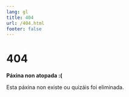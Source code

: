 ```yaml
---
lang: gl
title: 404
url: /404.html
footer: false
---
```


# 404

**Páxina non atopada :(**

Esta páxina non existe ou quizáis foi eliminada.
